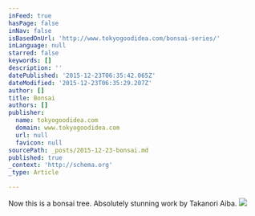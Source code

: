 ```yaml
---
inFeed: true
hasPage: false
inNav: false
isBasedOnUrl: 'http://www.tokyogoodidea.com/bonsai-series/'
inLanguage: null
starred: false
keywords: []
description: ''
datePublished: '2015-12-23T06:35:42.065Z'
dateModified: '2015-12-23T06:35:29.207Z'
author: []
title: Bonsai
authors: []
publisher:
  name: tokyogoodidea.com
  domain: www.tokyogoodidea.com
  url: null
  favicon: null
sourcePath: _posts/2015-12-23-bonsai.md
published: true
_context: 'http://schema.org'
_type: Article

---
```

Now this is a bonsai tree. Absolutely stunning work by Takanori Aiba.
![](http://www.tokyogoodidea.com/wp-content/uploads/2_Aiba_Bonsai-B_view11.jpg)